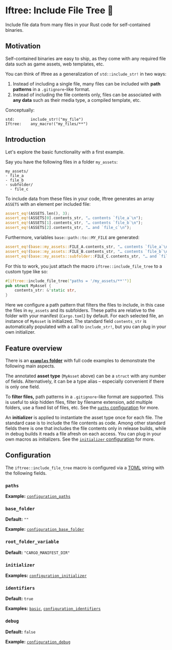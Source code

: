 # Iftree: Include File Tree 🌳

Include file data from many files in your Rust code for self-contained binaries.

## Motivation

Self-contained binaries are easy to ship, as they come with any required file
data such as game assets, web templates, etc.

You can think of Iftree as a generalization of `std::include_str!` in two ways:

1. Instead of including a single file, many files can be included with
   **path patterns** in a `.gitignore`-like format.
1. Instead of including the file contents only, files can be associated with
   **any data** such as their media type, a compiled template, etc.

Conceptually:

```text
std:       include_str!("my_file")
Iftree:    any_macro!("my_files/**")
```

## Introduction

Let's explore the basic functionality with a first example.

Say you have the following files in a folder `my_assets`:

```text
my_assets/
- file_a
- file_b
- subfolder/
  - file_c
```

To include data from these files in your code, Iftree generates an array
`ASSETS` with an element per included file:

```rust
assert_eq!(ASSETS.len(), 3);
assert_eq!(ASSETS[0].contents_str, "… contents `file_a`\n");
assert_eq!(ASSETS[1].contents_str, "… contents `file_b`\n");
assert_eq!(ASSETS[2].contents_str, "… and `file_c`\n");
```

Furthermore, variables `base::path::to::MY_FILE` are generated:

```rust
assert_eq!(base::my_assets::FILE_A.contents_str, "… contents `file_a`\n");
assert_eq!(base::my_assets::FILE_B.contents_str, "… contents `file_b`\n");
assert_eq!(base::my_assets::subfolder::FILE_C.contents_str, "… and `file_c`\n");
```

For this to work, you just attach the macro `iftree::include_file_tree` to a
custom type like so:

```rust
#[iftree::include_file_tree("paths = '/my_assets/**'")]
pub struct MyAsset {
    contents_str: &'static str,
}
```

Here we configure a path pattern that filters the files to include, in this case
the files in `my_assets` and its subfolders. These paths are relative to the
folder with your manifest (`Cargo.toml`) by default. For each selected file, an
instance of `MyAsset` is initialized. The standard field `contents_str` is
automatically populated with a call to `include_str!`, but you can plug in your
own initializer.

## Feature overview

There is an
[**`examples` folder**](https://github.com/evolutics/iftree/tree/main/examples)
with full code examples to demonstrate the following main aspects.

The annotated **asset type** (`MyAsset` above) can be a `struct` with any number
of fields. Alternatively, it can be a type alias – especially convenient if
there is only one field.

To **filter files,** path patterns in a `.gitignore`-like format are supported.
This is useful to skip hidden files, filter by filename extension, add multiple
folders, use a fixed list of files, etc. See the [`paths` configuration](#paths)
for more.

An **initializer** is applied to instantiate the asset type once for each file.
The standard case is to include the file contents as code. Among other standard
fields there is one that includes the file contents only in release builds,
while in debug builds it reads a file afresh on each access. You can plug in
your own macros as initializers. See the
[`initializer` configuration](#initializer) for more.

## Configuration

The `iftree::include_file_tree` macro is configured via a
[TOML](https://toml.io) string with the following fields.

### `paths`

**Example:**
[`configuration_paths`](https://github.com/evolutics/iftree/blob/main/examples/configuration_paths.rs)

### `base_folder`

**Default:** `""`

**Example:**
[`configuration_base_folder`](https://github.com/evolutics/iftree/blob/main/examples/configuration_base_folder.rs)

### `root_folder_variable`

**Default:** `"CARGO_MANIFEST_DIR"`

### `initializer`

**Examples:**
[`configuration_initializer`](https://github.com/evolutics/iftree/blob/main/examples/configuration_initializer.rs)

### `identifiers`

**Default:** `true`

**Examples:**
[`basic`](https://github.com/evolutics/iftree/blob/main/examples/basic.rs),
[`configuration_identifiers`](https://github.com/evolutics/iftree/blob/main/examples/configuration_identifiers.rs)

### `debug`

**Default:** `false`

**Example:**
[`configuration_debug`](https://github.com/evolutics/iftree/blob/main/examples/configuration_debug.rs)
